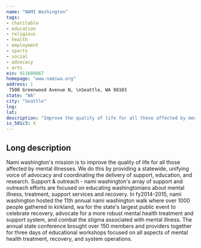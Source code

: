 ```yaml
---
name: "NAMI Washington"
tags:
- charitable
- education
- religious
- health
- employment
- sports
- social
- advocacy
- arts
ein: 911689067
homepage: "www.namiwa.org"
address: |
 7500 Greenwood Avenue N, \nSeattle, WA 98103
state: "WA"
city: "Seattle"
lng: 
lat: 
description: "Improve the quality of life for all those affected by mental illnesse & provide a statewide unified voice for people affected by brain disorders. "
is_501c3: X
---
```


## Long description

Nami washington's mission is to improve the quality of life for all those affected by mental illnesses. We do this by providing a statewide, unifying voice of advocacy and coordinating the delivery of support, education, and research. Support & outreach - nami washington's array of support and outreach efforts are focused on educating washingtonians about mental illness, treatment, support services and recovery. In fy2014-2015, nami washington hosted the 11th annual nami washington walk where over 1000 people gathered in kirkland, wa for the state's largest public event to celebrate recovery, advocate for a more robust mental health treatment and support system, and combat the stigma associated with mental illness. The annual state conference brought over 150 members and providers together for three days of educational workshops focused on all aspects of mental health treatment, recovery, and system operations. 
